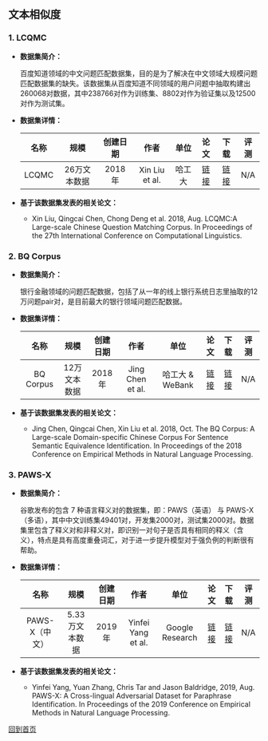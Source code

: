 &nbsp;
## 文本相似度

### 1. LCQMC
- <strong>数据集简介：</strong>

    百度知道领域的中文问题匹配数据集，目的是为了解决在中文领域大规模问题匹配数据集的缺失。该数据集从百度知道不同领域的用户问题中抽取构建出260068对数据，其中238766对作为训练集、8802对作为验证集以及12500对作为测试集。

- <strong>数据集详情：</strong>

    |  名称 | 规模 | 创建日期 | 作者 | 单位 | 论文 | 下载 | 评测 |
    | :---: | :---:| :---: | :---: | :---: | :---: | :---: | :---: |
    | LCQMC | 26万文本数据 | 2018年 | Xin Liu et al. | 哈工大 | [链接](https://www.aclweb.org/anthology/C18-1166.pdf) | [链接](http://icrc.hitsz.edu.cn/Article/show/171.html)| N/A |

- <strong>基于该数据集发表的相关论文：</strong>
    - Xin Liu, Qingcai Chen, Chong Deng et al. 2018, Aug. LCQMC:A Large-scale Chinese Question Matching Corpus. In Proceedings of the 27th International Conference on Computational Linguistics.
    

### 2. BQ Corpus
- <strong>数据集简介：</strong>

   银行金融领域的问题匹配数据，包括了从一年的线上银行系统日志里抽取的12万问题pair对，是目前最大的银行领域问题匹配数据。
    
- <strong>数据集详情：</strong>

    |  名称 | 规模 | 创建日期 | 作者 | 单位 | 论文 | 下载 | 评测 |
    | :---: | :---:| :---: | :---: | :---: | :---: | :---: | :---: |
    | BQ Corpus | 12万文本数据 | 2018年 | Jing Chen et al. | 哈工大 & WeBank | [链接](https://www.aclweb.org/anthology/D18-1536.pdf) | [链接](http://icrc.hitsz.edu.cn/Article/show/175.html)| N/A |

- <strong>基于该数据集发表的相关论文：</strong> 
    - Jing Chen, Qingcai Chen, Xin Liu et al. 2018, Oct. The BQ Corpus: A Large-scale Domain-specific Chinese Corpus For Sentence Semantic Equivalence Identification. In Proceedings of the 2018 Conference on Empirical Methods in Natural Language Processing.

### 3. PAWS-X
- <strong>数据集简介：</strong>

   谷歌发布的包含 7 种语言释义对的数据集，即：PAWS（英语） 与 PAWS-X（多语），其中中文训练集49401对，开发集2000对，测试集2000对。数据集里包含了释义对和非释义对，即识别一对句子是否具有相同的释义（含义），特点是具有高度重叠词汇，对于进一步提升模型对于强负例的判断很有帮助。
   
- <strong>数据集详情：</strong>

    |  名称 | 规模 | 创建日期 | 作者 | 单位 | 论文 | 下载 | 评测 |
    | :---: | :---:| :---: | :---: | :---: | :---: | :---: | :---: |
    | PAWS-X（中文） | 5.33万文本数据 | 2019年 | Yinfei Yang et al. | Google Research | [链接](https://arxiv.org/pdf/1908.11828.pdf) | [链接](https://github.com/google-research-datasets/paws)| N/A |
    
- <strong>基于该数据集发表的相关论文：</strong> 
    - Yinfei Yang, Yuan Zhang, Chris Tar and Jason Baldridge, 2019, Aug. PAWS-X: A Cross-lingual Adversarial Dataset for Paraphrase Identification. In Proceedings of the 2019 Conference on Empirical Methods in Natural Language Processing.

[回到首页](/)

